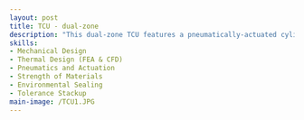 ```yaml
---
layout: post
title: TCU - dual-zone
description: "This dual-zone TCU features a pneumatically-actuated cylinder coupled to a thermal head that interfaces directly with the customer's semiconductor device. The thermal head integrates thermoelectric coolers (TECs) for active heating and cooling, enabling precise temperature regulation from 0°C to 120°C. An transparent, polycarbonate housing surrounds the thermal head, forming a sealed purge chamber where dry air is introduced to prevent condensation during low-temperature operation. The system is divided into two zones: the inner CPU zone is passively cooled via a recirculating water chiller, while the outer I/O zone is actively controlled by four TECs, regulated by an external PID controller and monitored via RTD sensors for real-time feedback."
skills: 
- Mechanical Design
- Thermal Design (FEA & CFD)
- Pneumatics and Actuation
- Strength of Materials
- Environmental Sealing
- Tolerance Stackup
main-image: /TCU1.JPG
---
```

